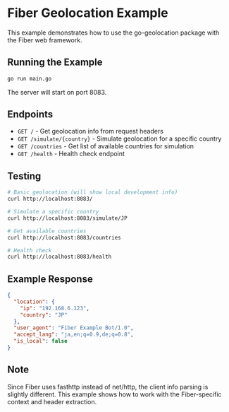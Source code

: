 # Fiber Geolocation Example

This example demonstrates how to use the go-geolocation package with the Fiber web framework.

## Running the Example

```bash
go run main.go
```

The server will start on port 8083.

## Endpoints

- `GET /` - Get geolocation info from request headers
- `GET /simulate/{country}` - Simulate geolocation for a specific country
- `GET /countries` - Get list of available countries for simulation
- `GET /health` - Health check endpoint

## Testing

```bash
# Basic geolocation (will show local development info)
curl http://localhost:8083/

# Simulate a specific country
curl http://localhost:8083/simulate/JP

# Get available countries
curl http://localhost:8083/countries

# Health check
curl http://localhost:8083/health
```

## Example Response

```json
{
  "location": {
    "ip": "192.168.6.123",
    "country": "JP"
  },
  "user_agent": "Fiber Example Bot/1.0",
  "accept_lang": "ja,en;q=0.9,de;q=0.8",
  "is_local": false
}
```

## Note

Since Fiber uses fasthttp instead of net/http, the client info parsing is slightly different. This example shows how to work with the Fiber-specific context and header extraction.
